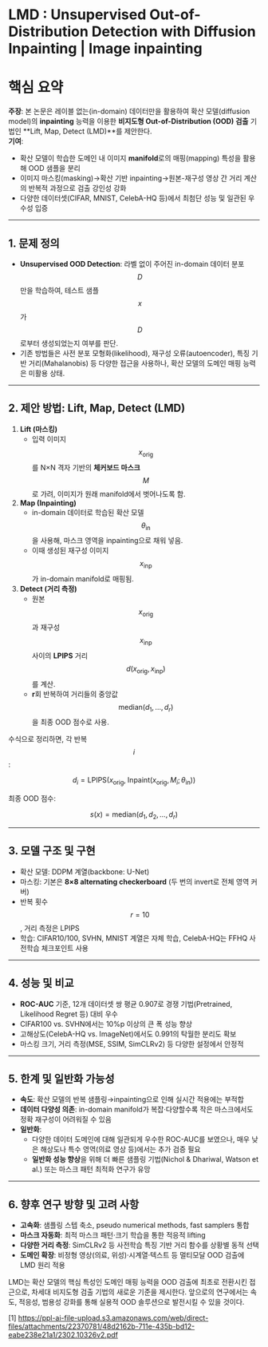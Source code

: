 # LMD : Unsupervised Out-of-Distribution Detection with Diffusion Inpainting | Image inpainting
# 핵심 요약

**주장**: 본 논문은 레이블 없는(in-domain) 데이터만을 활용하여 확산 모델(diffusion model)의 **inpainting** 능력을 이용한 **비지도형 Out-of-Distribution (OOD) 검출** 기법인 **Lift, Map, Detect (LMD)**를 제안한다.  
**기여**:  
- 확산 모델이 학습한 도메인 내 이미지 **manifold**로의 매핑(mapping) 특성을 활용해 OOD 샘플을 분리  
- 이미지 마스킹(masking)→확산 기반 inpainting→원본-재구성 영상 간 거리 계산의 반복적 과정으로 검출 강인성 강화  
- 다양한 데이터셋(CIFAR, MNIST, CelebA-HQ 등)에서 최첨단 성능 및 일관된 우수성 입증  

***

## 1. 문제 정의

- **Unsupervised OOD Detection**: 라벨 없이 주어진 in-domain 데이터 분포 $$D$$만을 학습하여, 테스트 샘플 $$x$$가 $$D$$로부터 생성되었는지 여부를 판단.  
- 기존 방법들은 사전 분포 모형화(likelihood), 재구성 오류(autoencoder), 특징 기반 거리(Mahalanobis) 등 다양한 접근을 사용하나, 확산 모델의 도메인 매핑 능력은 미활용 상태.

***

## 2. 제안 방법: Lift, Map, Detect (LMD)

1) **Lift (마스킹)**  
   - 입력 이미지 $$x_{\text{orig}}$$를 N×N 격자 기반의 **체커보드 마스크** $$M$$로 가려, 이미지가 원래 manifold에서 벗어나도록 함.  
2) **Map (Inpainting)**  
   - in-domain 데이터로 학습된 확산 모델 $$\theta_{\text{in}}$$을 사용해, 마스크 영역을 inpainting으로 채워 넣음.  
   - 이때 생성된 재구성 이미지 $$x_{\text{inp}}$$가 in-domain manifold로 매핑됨.  
3) **Detect (거리 측정)**  
   - 원본 $$x_{\text{orig}}$$과 재구성 $$x_{\text{inp}}$$ 사이의 **LPIPS** 거리 $$d(x_{\text{orig}}, x_{\text{inp}})$$를 계산.  
   - **r**회 반복하여 거리들의 중앙값 $$\mathrm{median}(d_1, \dots, d_r)$$ 을 최종 OOD 점수로 사용.  

수식으로 정리하면, 각 반복 $$i$$:  

$$
d_i = \mathrm{LPIPS}\bigl(x_{\mathrm{orig}},\; \mathrm{Inpaint}(x_{\mathrm{orig}}, M_i; \theta_{\mathrm{in}})\bigr)
$$

최종 OOD 점수:

$$
s(x) = \mathrm{median}\bigl(d_1, d_2, \dots, d_r\bigr)
$$

***

## 3. 모델 구조 및 구현

- 확산 모델: DDPM 계열(backbone: U-Net)  
- 마스킹: 기본은 **8×8 alternating checkerboard** (두 번의 invert로 전체 영역 커버)  
- 반복 횟수 $$r=10$$, 거리 측정은 LPIPS  
- 학습: CIFAR10/100, SVHN, MNIST 계열은 자체 학습, CelebA-HQ는 FFHQ 사전학습 체크포인트 사용  

***

## 4. 성능 및 비교

- **ROC-AUC** 기준, 12개 데이터셋 쌍 평균 0.907로 경쟁 기법(Pretrained, Likelihood Regret 등) 대비 우수  
- CIFAR100 vs. SVHN에서는 10%p 이상의 큰 폭 성능 향상  
- 고해상도(CelebA-HQ vs. ImageNet)에서도 0.991의 탁월한 분리도 확보  
- 마스킹 크기, 거리 측정(MSE, SSIM, SimCLRv2) 등 다양한 설정에서 안정적  

***

## 5. 한계 및 일반화 가능성

- **속도**: 확산 모델의 반복 샘플링→inpainting으로 인해 실시간 적용에는 부적합  
- **데이터 다양성 의존**: in-domain manifold가 복잡·다양할수록 작은 마스크에서도 정확 재구성이 어려워질 수 있음  
- **일반화**:  
  - 다양한 데이터 도메인에 대해 일관되게 우수한 ROC-AUC를 보였으나, 매우 낮은 해상도나 특수 영역(의료 영상 등)에서는 추가 검증 필요  
  - **일반화 성능 향상**을 위해 더 빠른 샘플링 기법(Nichol & Dhariwal, Watson et al.) 또는 마스크 패턴 최적화 연구가 유망  

***

## 6. 향후 연구 방향 및 고려 사항

- **고속화**: 샘플링 스텝 축소, pseudo numerical methods, fast samplers 통합  
- **마스크 자동화**: 최적 마스크 패턴·크기 학습을 통한 적응적 lifting  
- **다양한 거리 측정**: SimCLRv2 등 사전학습 특징 기반 거리 함수를 상황별 동적 선택  
- **도메인 확장**: 비정형 영상(의료, 위성)·시계열·텍스트 등 멀티모달 OOD 검출에 LMD 원리 적용  

LMD는 확산 모델의 핵심 특성인 도메인 매핑 능력을 OOD 검출에 최초로 전환시킨 접근으로, 차세대 비지도형 검출 기법의 새로운 기준을 제시한다. 앞으로의 연구에서는 속도, 적응성, 범용성 강화를 통해 실용적 OOD 솔루션으로 발전시킬 수 있을 것이다.

[1] https://ppl-ai-file-upload.s3.amazonaws.com/web/direct-files/attachments/22370781/48d2162b-711e-435b-bd12-eabe238e21a1/2302.10326v2.pdf
